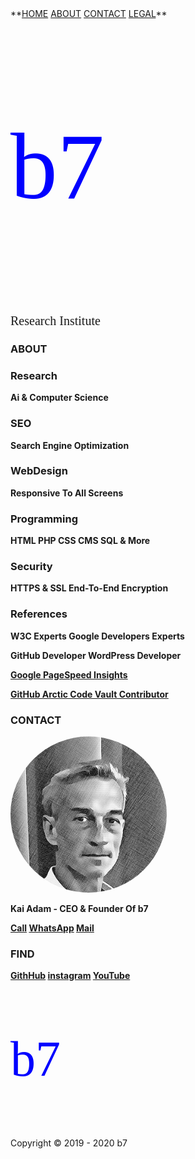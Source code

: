<head>
<link rel="apple-touch-icon" sizes="180x180" href="/apple-touch-icon.png">
<link rel="icon" type="image/png" sizes="32x32" href="/favicon-32x32.png">
<link rel="icon" type="image/png" sizes="16x16" href="/favicon-16x16.png">
<link rel="manifest" href="/site.webmanifest">
<meta name="viewport" content="width=device-width, initial-scale=1">
<style>
.ubuntu {
  font-family: "Ubuntu";
}
</style>
<style>
img {
  border-radius: 50%;
}
</style>
<style>
body {
  background-image: url('b7.gif');
  background-repeat: no-repeat;
  background-attachment: fixed; 
  background-size: 100% 100%;
}
</style>
</head>
**<a href="https://b7.github.io" >HOME</a> <a href="https://b7.github.io/#about" >ABOUT</a> <a href="https://b7.github.io/#contact" >CONTACT</a> <a href="https://b7.github.io/legal" >LEGAL</a>**

<p class="ubuntu" style="font-size:150px ; color:blue">b7</p>
<p class="ubuntu" style="font-size:20px">Research Institute</p>

### **ABOUT**
### Research
**Ai & Computer Science**
### SEO
**Search Engine Optimization**
### WebDesign
**Responsive To All Screens**
### Programming
**HTML PHP CSS CMS SQL & More**
### Security
**HTTPS & SSL End-To-End Encryption**
### References
**W3C Experts Google Developers Experts**

**GitHub Developer WordPress Developer**

**<a href="https://developers.google.com/speed/pagespeed/insights/?&url=https://b7.github.io&tab=desktop" target="_blank">Google PageSpeed Insights</a>**

**<a href="https://github.com/b7" target="_blank">GitHub Arctic Code Vault Contributor</a>**

### CONTACT
<img src="Kai-Adam.png" alt="Kai Adam" style="width:250px">

**Kai Adam - CEO & Founder Of b7**

**<a href="tel:+31600000000">Call</a> <a href="https://wa.me/31600000000?text=b7" target="_blank">WhatsApp</a> <a href="mailto:	b7.github@gmail.com" target="_blank">Mail</a>**
### FIND
**<a href="https://github.com/b7" target="_blank">GithHub</a> <a href="https://instagram.com/b7git" target="_blank">instagram</a> <a href="https://www.youtube.com/channel/UCt4T3OvxivlcvGg9Ah8hLQw/about" target="_blank">YouTube</a>**

<p class="ubuntu" style="font-size:80px ; color:blue">b7</p>

Copyright © 2019 - 2020 b7
